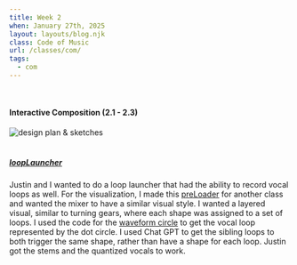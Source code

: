 ```yaml
---
title: Week 2
when: January 27th, 2025
layout: layouts/blog.njk
class: Code of Music
url: /classes/com/
tags:
  - com
---
```


<br>

#### Interactive Composition (2.1 - 2.3)

<div class="img-div">
<img class="blog-img" alt="design plan & sketches" src="https://cdn.glitch.me/d7ac8ce9-d6b5-4915-b92c-e6f0bf0d0c29/IMG_5851.JPG?v=1738618511717">

  </div>
 <br>

##### <a target="_blank" href="https://justinjohnso-itp.github.io/cmus-interactive-composition/">loopLauncher</a>

Justin and I wanted to do a loop launcher that had the ability to record vocal loops as well. For the visualization, I made this
<a target="_blank" href="https://olivia-em.github.io/codeyourway/preLoader/index.html">preLoader</a> for another class and wanted the
mixer to have a similar visual style. I wanted a layered visual, similar to turning gears, where each shape was assigned to a set of loops.
I used the code for the <a target="_blank" href="https://editor.p5js.org/luisa_NYU/sketches/uDhMc-dhK">waveform circle</a> to get
the vocal loop represented by the dot circle. I used Chat GPT to get the sibling loops to both trigger the same shape, rather than have
a shape for each loop. Justin got the stems and the quantized vocals to work.
